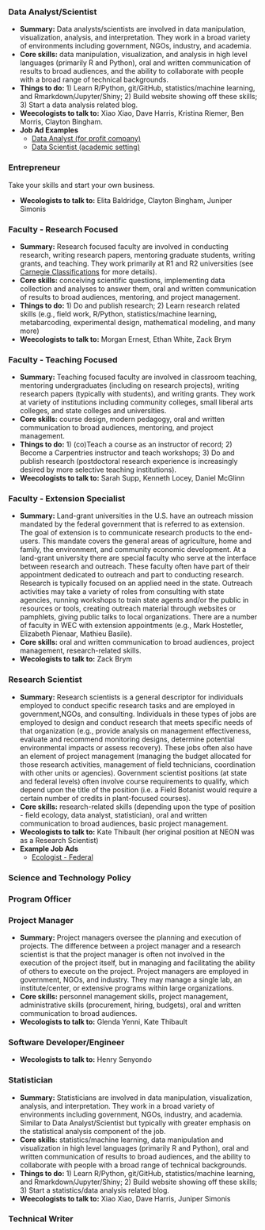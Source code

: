 ### Data Analyst/Scientist

* **Summary:** Data analysts/scientists are involved in data manipulation, visualization, analysis, and interpretation. They work in a broad variety of environments including government, NGOs, industry, and academia.
* **Core skills:** data manipulation, visualization, and analysis in high level languages (primarily R and Python), oral and written communication of results to broad audiences, and the ability to collaborate with people with a broad range of technical backgrounds.
* **Things to do:** 1) Learn R/Python, git/GitHub, statistics/machine learning, and Rmarkdown/Jupyter/Shiny; 2) Build website showing off these skills; 3) Start a data analysis related blog.
* **Weecologists to talk to:** Xiao Xiao, Dave Harris, Kristina Riemer, Ben Morris, Clayton Bingham.
* **Job Ad Examples**
   * [Data Analyst (for profit company)](https://github.com/weecology/lab-wiki/blob/master/Sr%20Data%20Analyst_examplejobad.pdf)
   * [Data Scientist (academic setting)](https://github.com/weecology/lab-wiki/blob/master/Academic_DataScientist_jobadexample.pdf)

### Entrepreneur
Take your skills and start your own business. 
* **Wecologists to talk to:** Elita Baldridge, Clayton Bingham, Juniper Simonis

### Faculty - Research Focused

* **Summary:** Research focused faculty are involved in conducting research, writing research papers, mentoring graduate students, writing grants, and teaching. They work primarily at R1 and R2 universities (see [Carnegie Classifications](http://carnegieclassifications.iu.edu/) for more details).
* **Core skills:** conceiving scientific questions, implementing data collection and analyses to answer them, oral and written communication of results to broad audiences, mentoring, and project management.
* **Things to do:** 1) Do and publish research; 2) Learn research related skills (e.g., field work, R/Python, statistics/machine learning, metabarcoding, experimental design, mathematical modeling, and many more)
* **Weecologists to talk to:** Morgan Ernest, Ethan White, Zack Brym

### Faculty - Teaching Focused

* **Summary:** Teaching focused faculty are involved in classroom teaching, mentoring undergraduates (including on  research projects), writing research papers (typically with students), and writing grants. They work at variety of institutions including community colleges, small liberal arts colleges, and state colleges and universities.
* **Core skills:** course design, modern pedagogy, oral and written communication to broad audiences, mentoring, and project management.
* **Things to do:** 1) (co)Teach a course as an instructor of record; 2) Become a Carpentries instructor and teach workshops; 3) Do and publish research (postdoctoral research experience is increasingly desired by more selective teaching institutions).
* **Weecologists to talk to:** Sarah Supp, Kenneth Locey, Daniel McGlinn

### Faculty - Extension Specialist
* **Summary:** Land-grant universities in the U.S. have an outreach mission mandated by the federal government that is referred to as extension. The goal of extension is to communicate research products to the end-users. This mandate covers the general areas of agriculture, home and family, the environment, and community economic development. At a land-grant university there are special faculty who serve at the interface between research and outreach. These faculty often have part of their appointment dedicated to outreach and part to conducting research. Research is typically focused on an applied need in the state. Outreach activities may take a variety of roles from consulting with state agencies, running workshops to train state agents and/or the public in resources or tools, creating outreach material through websites or pamphlets, giving public talks to local organizations. There are a number of faculty in WEC with extension appointments (e.g., Mark Hostetler, Elizabeth Pienaar, Mathieu Basile).
* **Core skills:** oral and written communication to broad audiences, project management, research-related skills.
* **Wecologists to talk to:** Zack Brym

### Research Scientist
* **Summary:** Research scientists is a general descriptor for individuals employed to conduct specific research tasks and are employed in government,NGOs, and consulting. Individuals in these types of jobs are employed to design and conduct research that meets specific needs of that organization (e.g., provide analysis on management effectiveness, evaluate and recommend monitoring designs, determine potential environmental impacts or assess recovery). These jobs often also have an element of project management (managing the budget allocated for those research activities, management of field technicians, coordination with other units or agencies). Government scientist positions (at state and federal levels) often involve course requirements to qualify, which depend upon the title of the position (i.e. a Field Botanist would require a certain number of credits in plant-focused courses).
* **Core skills:** research-related skills (depending upon the type of position - field ecology, data analyst, statistician), oral and written communication to broad audiences, basic project management.
* **Wecologists to talk to:** Kate Thibault (her original position at NEON was as a Research Scientist)
* **Example Job Ads**
   * [Ecologist - Federal](https://github.com/weecology/lab-wiki/blob/master/job_ads/fed_govt_jobad_example.pdf)

### Science and Technology Policy

### Program Officer

### Project Manager
* **Summary:** Project managers oversee the planning and execution of projects. The difference between a project manager and a research scientist is that the project manager is often not involved in the execution of the project itself, but in managing and facilitating the ability of others to execute on the project. Project managers are employed in government, NGOs, and industry. They may manage a single lab, an institute/center, or extensive programs within large organizations.
* **Core skills:** personnel management skills, project management, administrative skills (procurement, hiring, budgets), oral and written communication to broad audiences.
* **Wecologists to talk to:** Glenda Yenni, Kate Thibault

### Software Developer/Engineer
* **Wecologists to talk to:** Henry Senyondo

### Statistician
* **Summary:** Statisticians are involved in data manipulation, visualization, analysis, and interpretation. They work in a broad variety of environments including government, NGOs, industry, and academia. Similar to Data Analyst/Scientist but typically with greater emphasis on the statistical analysis component of the job.
* **Core skills:** statistics/machine learning, data manipulation and visualization in high level languages (primarily R and Python), oral and written communication of results to broad audiences, and the ability to collaborate with people with a broad range of technical backgrounds.
* **Things to do:** 1) Learn R/Python, git/GitHub, statistics/machine learning, and Rmarkdown/Jupyter/Shiny; 2) Build website showing off these skills; 3) Start a statistics/data analysis related blog.
* **Weecologists to talk to:** Xiao Xiao, Dave Harris, Juniper Simonis

### Technical Writer
